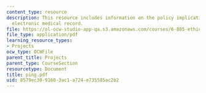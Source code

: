 ```yaml
---
content_type: resource
description: This resource includes information on the policy implications of a patient-controlled
  electronic medical record.
file: https://ol-ocw-studio-app-qa.s3.amazonaws.com/courses/6-805-ethics-and-the-law-on-the-electronic-frontier-fall-2005/8579ec3091603ac1a724e735585ac2b2_ping.pdf
file_type: application/pdf
learning_resource_types:
- Projects
ocw_type: OCWFile
parent_title: Projects
parent_type: CourseSection
resourcetype: Document
title: ping.pdf
uid: 8579ec30-9160-3ac1-a724-e735585ac2b2
---
```

